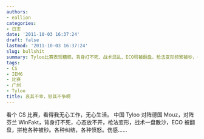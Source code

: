 ```yaml
---
authors:
- eallion
categories:
- 日志
date: '2011-10-03 16:37:24'
draft: false
lastmod: '2011-10-03 16:37:24'
slug: bullshit
summary: Tyloo比赛表现糟糕，背身打不死、战术混乱、ECO局被翻盘，枪法变形频繁被秒，看得人又气又无奈，完全影响正常生活状态。
tags:
- CS
- IEM6
- 比赛
- 广州
- Tyloo
title: 哀其不幸，怒其不争啊
---
```


看个 CS 比赛，看得我无心工作，无心生活。
中国 Tyloo 对阵德国 Mouz，对阵芬兰 WinFakt，背身打不死，心态放不开，枪法变形，战术一盘散沙，ECO 被翻盘，拼枪各种被秒。各种纠结，各种愤怒。伤感……